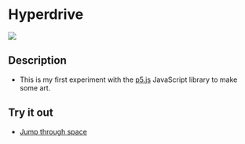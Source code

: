 # Hyperdrive

![](/hyper.gif)

## Description

- This is my first experiment with the [p5.js](https://p5js.org/) JavaScript library to make some art.

## Try it out

- [Jump through space](https://cryptic-deer.github.io/p5.js-hyperdrive/)
